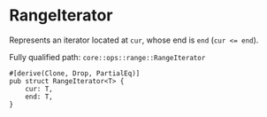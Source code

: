 # RangeIterator

Represents an iterator located at `cur`, whose end is `end` (`cur <= end`).

Fully qualified path: `core::ops::range::RangeIterator`

<pre><code class="language-rust">#[derive(Clone, Drop, PartialEq)]
pub struct RangeIterator&lt;T&gt; {
    cur: T,
    end: T,
}</code></pre>


